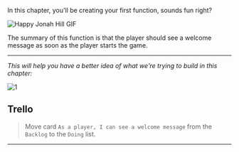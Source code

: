 ﻿
In this chapter, you'll be creating your first function, sounds fun right?

![Happy Jonah Hill GIF](https://media2.giphy.com/media/5GoVLqeAOo6PK/giphy.gif?cid=790b7611053a95e647c2863b930fbe7a2bb7ec3749813bbc&rid=giphy.gif)

The summary of this function is that the player should see a welcome message as soon as the player starts the game.

---
*This will help you have a better idea of what we're trying to build in this chapter:*

![1](https://i.ibb.co/TgmkMLt/1.gif)


## Trello
> Move card  `As a player, I can see a welcome message`  from the  `Backlog`  to the  `Doing`  list.

----------
